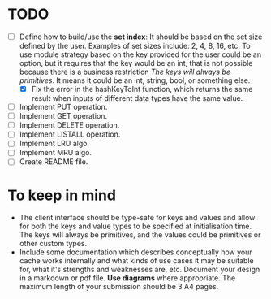 # TODO
- [ ] Define how to build/use the **set index**: It should be based on the set size defined by the user. Examples of set sizes include: 2, 4, 8, 16, etc. To use module strategy based on the key provided for the user could be an option, but it requires that the key would be an int, that is not possible because there is a business restriction _The keys will always be primitives_. It means it could be an int, string, bool, or something else.
    - [X] Fix the error in the hashKeyToInt function, which returns the same result when inputs of different data types have the same value.

- [ ] Implement PUT operation.
- [ ] Implement GET operation.
- [ ] Implement DELETE operation.
- [ ] Implement LISTALL operation.
- [ ] Implement LRU algo.
- [ ] Implement MRU algo.
- [ ] Create README file.

# To keep in mind
- The client interface should be type-safe for keys and values and allow for both the keys and value types to be specified at initialisation time. The keys will always be primitives, and the values could be primitives or other custom types.
- Include some documentation which describes conceptually how your cache works internally and what kinds of use cases it may be suitable for, what it's strengths and weaknesses are, etc.
Document your design in a markdown or pdf file. **Use diagrams** where appropriate. The maximum length of your submission should be 3 A4 pages.

